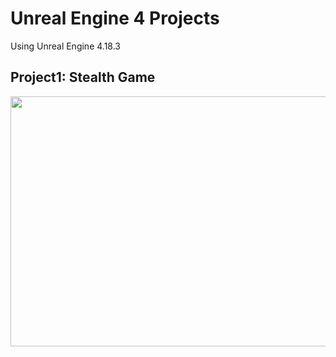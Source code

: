 # Unreal Engine 4 Projects
Using Unreal Engine 4.18.3

## Project1: Stealth Game
<img src="https://user-images.githubusercontent.com/86781939/168446004-5138e1a4-a0ed-49e6-a346-58a50f992568.png"  width="600" height="400" >
